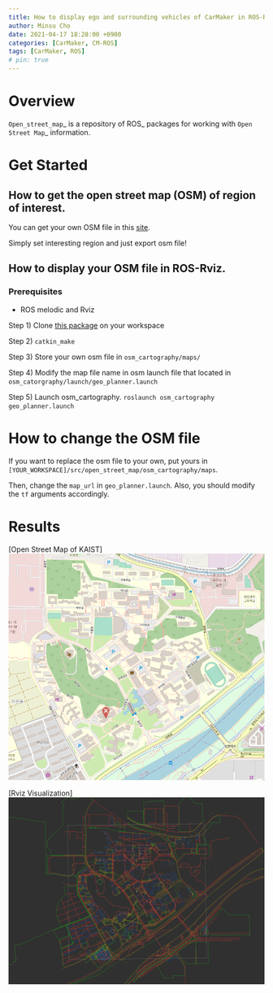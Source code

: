 ```yaml
---
title: How to display ego and surrounding vehicles of CarMaker in ROS-Rviz
author: Minsu Cho
date: 2021-04-17 18:28:00 +0900
categories: [CarMaker, CM-ROS]
tags: [CarMaker, ROS]
# pin: true
---
```


Overview
========

`Open_street_map`_ is a repository of ROS_ packages for working with `Open Street Map`_ information.

# Get Started


## How to get the open street map (OSM) of region of interest.
You can get your own OSM file in this [site](https://www.openstreetmap.org/).

Simply set interesting region and just export osm file!



## How to display your OSM file in ROS-Rviz.

### Prerequisites

- ROS melodic and Rviz


Step 1) Clone [this package](https://github.com/minsucho96/ROS-Rviz-OSM_Visualization) on your workspace

Step 2) `catkin_make`

Step 3) Store your own osm file in `osm_cartography/maps/`

Step 4) Modify the map file name in osm launch file that located in `osm_catorgraphy/launch/geo_planner.launch`

Step 5) Launch osm_cartography. `roslaunch osm_cartography geo_planner.launch`

# How to change the OSM file
If you want to replace the osm file to your own, put yours in `[YOUR_WORKSPACE]/src/open_street_map/osm_cartography/maps`. 

Then, change the `map_url` in `geo_planner.launch`. Also, you should modify the `tf` arguments  accordingly.

# Results

[Open Street Map of KAIST]
![Open Street Map of KAIST](/figures/osm_fig/osm_kaist.png)

<!-- {:width="350" .normal} -->

[Rviz Visualization]
![Rviz Visualization](/figures/osm_fig/rviz_result.png)

